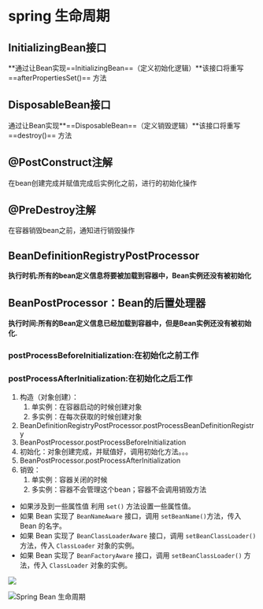 # spring 生命周期

## InitializingBean接口

**通过让Bean实现==InitializingBean==（定义初始化逻辑）**该接口将重写==afterPropertiesSet()== 方法



## DisposableBean接口

通过让Bean实现**==DisposableBean==（定义销毁逻辑）**该接口将重写==destroy()== 方法



## @PostConstruct注解

在bean创建完成并赋值完成后实例化之前，进行的初始化操作



## @PreDestroy注解

在容器销毁bean之前，通知进行销毁操作



## BeanDefinitionRegistryPostProcessor

**执行时机:所有的bean定义信息将要被加载到容器中，Bean实例还没有被初始化**



## BeanPostProcessor：Bean的后置处理器

**执行时间:所有的Bean定义信息已经加载到容器中，但是Bean实例还没有被初始化.**

### postProcessBeforeInitialization:在初始化之前工作

### postProcessAfterInitialization:在初始化之后工作



1. 构造（对象创建）： 
   1. 单实例：在容器启动的时候创建对象
   2. 多实例：在每次获取的时候创建对象
2. BeanDefinitionRegistryPostProcessor.postProcessBeanDefinitionRegistry
3. BeanPostProcessor.postProcessBeforeInitialization
4. 初始化：对象创建完成，并赋值好，调用初始化方法。。。
5. BeanPostProcessor.postProcessAfterInitialization
6. 销毁：
   1. 单实例：容器关闭的时候
   2. 多实例：容器不会管理这个bean；容器不会调用销毁方法



- 如果涉及到一些属性值 利用 `set()` 方法设置一些属性值。
- 如果 Bean 实现了 `BeanNameAware` 接口，调用 `setBeanName()`方法，传入 Bean 的名字。
- 如果 Bean 实现了 `BeanClassLoaderAware` 接口，调用 `setBeanClassLoader()` 方法，传入 `ClassLoader` 对象的实例。
- 如果 Bean 实现了 `BeanFactoryAware` 接口，调用 `setBeanClassLoader()` 方法，传入 `ClassLoader` 对象的实例。

![](https://img-blog.csdn.net/20180614112844333?watermark/2/text/aHR0cHM6Ly9ibG9nLmNzZG4ubmV0L3UwMTM0MTI3NzI=/font/5a6L5L2T/fontsize/400/fill/I0JBQkFCMA==/dissolve/70)

![Spring Bean 生命周期](https://res-static.hc-cdn.cn/fms/img/d78ca01af24b7ec38aa705e22b8a0ef91603772016992)
